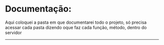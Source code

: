 # Documentação: 

Aqui coloquei a pasta em que documentarei todo o projeto, só precisa acessar cada 
pasta dizendo oque faz cada função, método, dentro do servidor

---
